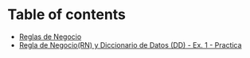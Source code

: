 # Table of contents

* [Reglas de Negocio](README.md)
* [Regla de Negocio(RN) y Diccionario de Datos (DD) - Ex. 1 - Practica](regla-de-negocio-rn-y-diccionario-de-datos-dd-ex.-1-practica.md)
